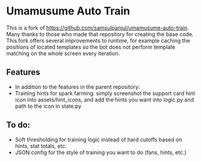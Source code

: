 # Umamusume Auto Train

This is a fork of https://github.com/samsulpanjul/umamusume-auto-train. Many thanks to those who made that repository for creating the base code. This fork offers several improvements to runtime, for example caching the positions of located templates so the bot does not perform template matching on the whole screen every iteration. 

## Features

- In addition to the features in the parent repository:
- Training hints for spark farming: simply screenshot the support card hint icon into assets/hint_icons, and add the hints you want into logic.py and path to the icon in state.py

## To do:

- Soft thresholding for training logic instead of hard cutoffs based on hints, stat totals, etc.
- JSON config for the style of training you want to do (fans, hints, etc.)
